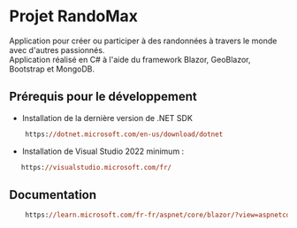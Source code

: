 # Projet RandoMax

Application pour créer ou participer à des randonnées à travers le monde avec d'autres passionnés. <br/>
Application réalisé en C# à l'aide du framework Blazor, GeoBlazor, Bootstrap et MongoDB.

## Prérequis pour le développement

- Installation de la dernière version de .NET SDK
```ps
    https://dotnet.microsoft.com/en-us/download/dotnet
```

- Installation de Visual Studio 2022 minimum :
 ```ps
    https://visualstudio.microsoft.com/fr/
  ```

## Documentation

```ps
    https://learn.microsoft.com/fr-fr/aspnet/core/blazor/?view=aspnetcore-7.0&WT.mc_id=dotnet-35129-website
```
